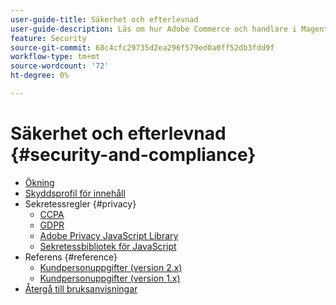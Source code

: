 ```yaml
---
user-guide-title: Säkerhet och efterlevnad
user-guide-description: Läs om hur Adobe Commerce och handlare i Magento Open Source ansvarar för att upprätthålla en säker miljö och uppfylla de rättsliga kraven och bästa metoderna för onlinehandlare inom sin jurisdiktion.
feature: Security
source-git-commit: 68c4cfc29735d2ea296f579ed0a0ff52db3fdd9f
workflow-type: tm+mt
source-wordcount: '72'
ht-degree: 0%

---
```



# Säkerhet och efterlevnad {#security-and-compliance}

- [Ökning](overview.md)
- [Skyddsprofil för innehåll](content-security-policy.md)
- Sekretessregler {#privacy}
   - [CCPA](privacy/ccpa.md)
   - [GDPR](privacy/gdpr.md)
   - [Adobe Privacy JavaScript Library](privacy/adobe-javascript-library.md)
   - [Sekretessbibliotek för JavaScript](privacy/javascript-library.md)
- Referens {#reference}
   - [Kundpersonuppgifter (version 2.x)](privacy/data-m2.md)
   - [Kundpersonuppgifter (version 1.x)](privacy/data-m1.md)
- [Återgå till bruksanvisningar](https://experienceleague.adobe.com/docs/commerce-operations/operational-guides/home.html)
